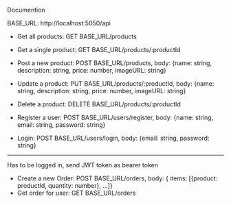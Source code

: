 Documention

BASE_URL: http://localhost:5050/api

- Get all products: GET BASE_URL/products

- Get a single product: GET BASE_URL/products/:productId

- Post a new product: POST BASE_URL/products, body: {name: string, description: string, price: number, imageURL: string}

- Update a product: PUT BASE_URL/products/:productId, body: {name: string, description: string, price: number, imageURL: string}

- Delete a product: DELETE BASE_URL/products/:productId

- Register a user: POST BASE_URL/users/register, body: {name: string, email: string, password: string}

- Login: POST BASE_URL/users/login, body: {email: string, password: string}

---

Has to be logged in, send JWT token as bearer token

- Create a new Order: POST BASE_URL/orders, body: { items: [{product: productId, quantity: number}, ...]}
- Get order for user: GET BASE_URL/orders
